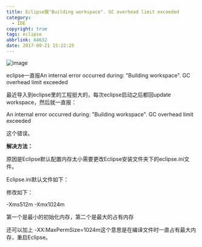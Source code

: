 ```yaml
---
title: Eclipse报"Building workspace". GC overhead limit exceeded
category:
  - IDE
copyright: true
tags: eclipse
abbrlink: 64632
date: 2017-09-21 15:22:25
---
```

![image](http://ovi3ob9p4.bkt.clouddn.com/TIETU/CT0059.jpg)

eclipse一直报An internal error occurred during: "Building workspace". GC overhead limit exceeded

<!--more-->
最近导入到eclipse里的工程挺大的，每次eclipse启动之后都回update workspace，然后就一直报：

An internal error occurred during: "Building workspace". GC overhead limit exceeded

这个错误。

 

**解决方法：** 

原因是Eclipse默认配置内存太小需要更改Eclipse安装文件夹下的eclipse.ini文件。

Eclipse.ini默认文件如下：

修改如下：

-Xms512m -Xmx1024m

第一个是最小的初始化内存，第二个是最大的占有内存

还可以加上 -XX:MaxPermSize=1024m这个意思是在编译文件时一直占有最大内存，重启Eclipse。
